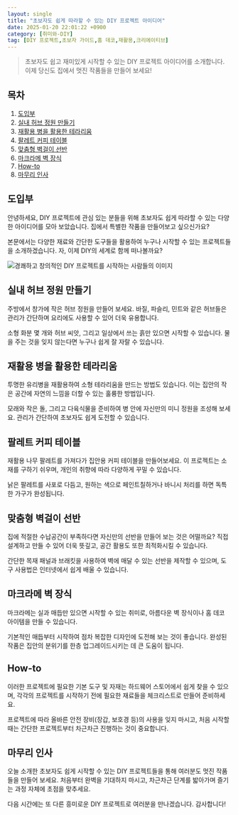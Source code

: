 ```yaml
---
layout: single
title: "초보자도 쉽게 따라할 수 있는 DIY 프로젝트 아이디어"
date: 2025-01-20 22:01:22 +0900
category: [취미와-DIY]
tag: [DIY 프로젝트,초보자 가이드,홈 데코,재활용,크리에이티브]
---
```

  
> 초보자도 쉽고 재미있게 시작할 수 있는 DIY 프로젝트 아이디어를 소개합니다. 이제 당신도 집에서 멋진 작품들을 만들어 보세요!

## 목차
1. [도입부](#도입부)
2. [실내 허브 정원 만들기](#실내-허브-정원-만들기)
3. [재활용 병을 활용한 테라리움](#재활용-병을-활용한-테라리움)
4. [팔레트 커피 테이블](#팔레트-커피-테이블)
5. [맞춤형 벽걸이 선반](#맞춤형-벽걸이-선반)
6. [마크라메 벽 장식](#마크라메-벽-장식)
7. [How-to](#how-to)
8. [마무리 인사](#마무리-인사)

## 도입부

안녕하세요, DIY 프로젝트에 관심 있는 분들을 위해 초보자도 쉽게 따라할 수 있는 다양한 아이디어를 모아 보았습니다. 집에서 특별한 작품을 만들어보고 싶으신가요?


본문에서는 다양한 재료와 간단한 도구들을 활용하여 누구나 시작할 수 있는 프로젝트들을 소개하겠습니다. 자, 이제 DIY의 세계로 함께 떠나볼까요?


![경쾌하고 창의적인 DIY 프로젝트를 시작하는 사람들의 이미지](https://i.ibb.co/W6q9Gqw/wz3elyy8.png)



## 실내 허브 정원 만들기

주방에서 창가에 작은 허브 정원을 만들어 보세요. 바질, 파슬리, 민트와 같은 허브들은 관리가 간단하며 요리에도 사용할 수 있어 더욱 유용합니다.


소형 화분 몇 개와 허브 씨앗, 그리고 일상에서 쓰는 흙만 있으면 시작할 수 있습니다. 물을 주는 것을 잊지 않는다면 누구나 쉽게 잘 자랄 수 있습니다.



## 재활용 병을 활용한 테라리움

투명한 유리병을 재활용하여 소형 테라리움을 만드는 방법도 있습니다. 이는 집안의 작은 공간에 자연의 느낌을 더할 수 있는 훌륭한 방법입니다.


모래와 작은 돌, 그리고 다육식물을 준비하여 병 안에 자신만의 미니 정원을 조성해 보세요. 관리가 간단하여 초보자도 쉽게 도전할 수 있습니다.



## 팔레트 커피 테이블

재활용 나무 팔레트를 가져다가 집안용 커피 테이블을 만들어보세요. 이 프로젝트는 소재를 구하기 쉬우며, 개인의 취향에 따라 다양하게 꾸밀 수 있습니다.


낡은 팔레트를 사포로 다듬고, 원하는 색으로 페인트칠하거나 바니시 처리를 하면 독특한 가구가 완성됩니다.



## 맞춤형 벽걸이 선반

집에 적절한 수납공간이 부족하다면 자신만의 선반을 만들어 보는 것은 어떨까요? 직접 설계하고 만들 수 있어 더욱 뜻깊고, 공간 활용도 또한 최적화시킬 수 있습니다.


간단한 목재 패널과 브래킷을 사용하여 벽에 매달 수 있는 선반을 제작할 수 있으며, 도구 사용법은 인터넷에서 쉽게 배울 수 있습니다.



## 마크라메 벽 장식

마크라메는 실과 매듭만 있으면 시작할 수 있는 취미로, 아름다운 벽 장식이나 홈 데코 아이템을 만들 수 있습니다.


기본적인 매듭부터 시작하여 점차 복잡한 디자인에 도전해 보는 것이 좋습니다. 완성된 작품은 집안의 분위기를 한층 업그레이드시키는 데 큰 도움이 됩니다.



## How-to

이러한 프로젝트에 필요한 기본 도구 및 자재는 하드웨어 스토어에서 쉽게 찾을 수 있으며, 각각의 프로젝트를 시작하기 전에 필요한 재료들을 체크리스트로 만들어 준비하세요.


프로젝트에 따라 올바른 안전 장비(장갑, 보호경 등)의 사용을 잊지 마시고, 처음 시작할 때는 간단한 프로젝트부터 차근차근 진행하는 것이 중요합니다.



## 마무리 인사

오늘 소개한 초보자도 쉽게 시작할 수 있는 DIY 프로젝트들을 통해 여러분도 멋진 작품들을 만들어 보세요. 처음부터 완벽을 기대하지 마시고, 차근차근 단계를 밟아가며 즐기는 과정 자체에 초점을 맞추세요.


다음 시간에는 또 다른 흥미로운 DIY 프로젝트로 여러분을 만나겠습니다. 감사합니다!

